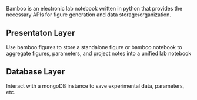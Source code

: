 Bamboo is an electronic lab notebook written in python that provides
the necessary APIs for figure generation and data storage/organization.
 
 Presentaton Layer
 -----------------
 Use bamboo.figures to store a standalone figure or bamboo.notebook to aggregate figures, parameters, and 
 project notes into a unified lab notebook
 
 Database Layer
 --------------
 Interact with a mongoDB instance to save experimental data, parameters, etc.
